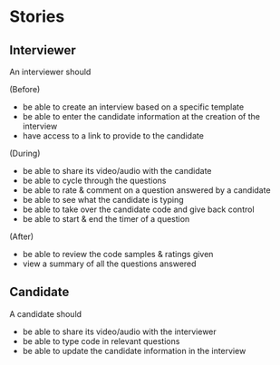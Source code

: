 # Stories

## Interviewer

An interviewer should

(Before)
- be able to create an interview based on a specific template
- be able to enter the candidate information at the creation of the interview
- have access to a link to provide to the candidate

(During)
- be able to share its video/audio with the candidate
- be able to cycle through the questions
- be able to rate & comment on a question answered by a candidate
- be able to see what the candidate is typing
- be able to take over the candidate code and give back control
- be able to start & end the timer of a question

(After)
- be able to review the code samples & ratings given
- view a summary of all the questions answered

## Candidate

A candidate should

- be able to share its video/audio with the interviewer
- be able to type code in relevant questions
- be able to update the candidate information in the interview
